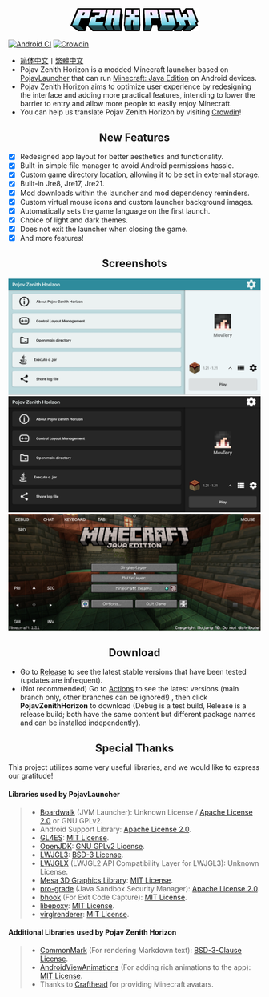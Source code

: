 <div align="center">
    <img width="256" src="app_pojav_zh/src/main/res/drawable/app_name_title.png"></img>
</div>

[![Android CI](https://github.com/MovTery/PojavZenithHorizon/actions/workflows/android.yml/badge.svg)](https://github.com/MovTery/PojavZenithHorizon/actions/workflows/android.yml)
[![Crowdin](https://badges.crowdin.net/pojav-zenith-horizon/localized.svg)](https://crowdin.com/project/pojav-zenith-horizon)

- <a href="/README.md">简体中文</a>丨<a href="/README-ZH_TW.md">繁體中文</a>
- Pojav Zenith Horizon is a modded Minecraft launcher based on [PojavLauncher](https://github.com/PojavLauncherTeam/PojavLauncher) that can run [Minecraft: Java Edition](https://www.minecraft.net/) on Android devices.
- Pojav Zenith Horizon aims to optimize user experience by redesigning the interface and adding more practical features, intending to lower the barrier to entry and allow more people to easily enjoy Minecraft.
- You can help us translate Pojav Zenith Horizon by visiting [Crowdin](https://crowdin.com/project/pojav-zenith-horizon)!

<h2 align="center">New Features</h2>

- [x] Redesigned app layout for better aesthetics and functionality.
- [x] Built-in simple file manager to avoid Android permissions hassle.
- [x] Custom game directory location, allowing it to be set in external storage.
- [x] Built-in Jre8, Jre17, Jre21.
- [x] Mod downloads within the launcher and mod dependency reminders.
- [x] Custom virtual mouse icons and custom launcher background images.
- [x] Automatically sets the game language on the first launch.
- [x] Choice of light and dark themes.
- [x] Does not exit the launcher when closing the game.
- [x] And more features!

<h2 align="center">Screenshots</h2>

![Screenshot1](/.github/images/Screenshot_Light_EN_US.jpg)
![Screenshot2](/.github/images/Screenshot_Dark_EN_US.jpg)
![Screenshot3](/.github/images/Screenshot_Game_EN_US.jpg)

<h2 align="center">Download</h2>  

- Go to [Release](https://github.com/MovTery/PojavZenithHorizon/releases) to see the latest stable versions that have been tested (updates are infrequent).  
- (Not recommended) Go to [Actions](https://github.com/MovTery/PojavZenithHorizon/actions) to see the latest versions (main branch only, other branches can be ignored!)
, then click **PojavZenithHorizon** to download (Debug is a test build, Release is a release build; both have the same content but different package names and can be installed independently).

<h2 align="center">Special Thanks</h2>

This project utilizes some very useful libraries, and we would like to express our gratitude!

#### Libraries used by PojavLauncher

>- [Boardwalk](https://github.com/zhuowei/Boardwalk) (JVM Launcher): Unknown License / [Apache License 2.0](https://github.com/zhuowei/Boardwalk/blob/master/LICENSE) or GNU GPLv2.
>- Android Support Library: [Apache License 2.0](https://android.googlesource.com/platform/prebuilts/maven_repo/android/+/master/NOTICE.txt).
>- [GL4ES](https://github.com/PojavLauncherTeam/gl4es): [MIT License](https://github.com/ptitSeb/gl4es/blob/master/LICENSE).
>- [OpenJDK](https://github.com/PojavLauncherTeam/openjdk-multiarch-jdk8u): [GNU GPLv2 License](https://openjdk.java.net/legal/gplv2+ce.html).
>- [LWJGL3](https://github.com/PojavLauncherTeam/lwjgl3): [BSD-3 License](https://github.com/LWJGL/lwjgl3/blob/master/LICENSE.md).
>- [LWJGLX](https://github.com/PojavLauncherTeam/lwjglx) (LWJGL2 API Compatibility Layer for LWJGL3): Unknown License.
>- [Mesa 3D Graphics Library](https://gitlab.freedesktop.org/mesa/mesa): [MIT License](https://docs.mesa3d.org/license.html).
>- [pro-grade](https://github.com/pro-grade/pro-grade) (Java Sandbox Security Manager): [Apache License 2.0](https://github.com/pro-grade/pro-grade/blob/master/LICENSE.txt).
>- [bhook](https://github.com/bytedance/bhook) (For Exit Code Capture): [MIT License](https://github.com/bytedance/bhook/blob/main/LICENSE).
>- [libepoxy](https://github.com/anholt/libepoxy): [MIT License](https://github.com/anholt/libepoxy/blob/master/COPYING).
>- [virglrenderer](https://github.com/PojavLauncherTeam/virglrenderer): [MIT License](https://gitlab.freedesktop.org/virgl/virglrenderer/-/blob/master/COPYING).

#### Additional Libraries used by Pojav Zenith Horizon

>- [CommonMark](https://github.com/thephpleague/commonmark) (For rendering Markdown text): [BSD-3-Clause License](https://github.com/thephpleague/commonmark/blob/2.5/LICENSE).
>- [AndroidViewAnimations](https://github.com/daimajia/AndroidViewAnimations) (For adding rich animations to the app): [MIT License](https://github.com/daimajia/AndroidViewAnimations/blob/master/License).
>- Thanks to [Crafthead](https://crafthead.net/) for providing Minecraft avatars.
